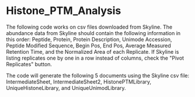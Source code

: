 # Histone_PTM_Analysis
The following code works on csv files downloaded from Skyline. The abundance data from Skyline should contain the following information in this order: Peptide, Protein, Protein Description, Unimode Accession, Peptide Modified Sequence, Begin Pos, End Pos, Average Measured Retention Time, and the Normalized Area of each Replicate. If Skyline is listing replicates one by one in a row instead of columns, check the "Pivot Replicates" button.

The code will generate the following 5 documents using the Skyline csv file: IntermediateSheet, IntermediateSheet2, HistonePTMLibrary, UniqueHistoneLibrary, and UniqueUnimodLibrary.